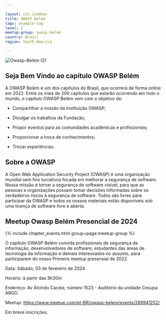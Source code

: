 ```yaml
---

layout: col-sidebar
title: OWASP Belem
tags: example-tag
level: 1
meetup-group: owasp-belem
country: Brazil
region: South America

---
```

![Owasp-Belem (2)](https://user-images.githubusercontent.com/16158526/117233453-897c0380-adf9-11eb-9532-be5cc93f5085.png)


## Seja Bem Vindo ao capítulo OWASP Belém

A OWASP Belém é um dos capítulos do Brasil, que ocorrerá de forma online em 2022. Entre os mais de 200 capítulos que estarão ocorrendo em todo o mundo, o capítulo OWASP Belém vem com o objetivo de:


- Compartilhar a missão da Instituição OWASP;

- Divulgar os trabalhos da Fundação;

- Propor eventos para as comunidades acadêmicas e profissionais;

- Proporcionar a troca de conhecimentos;

- Trocar experiências. 

## Sobre a OWASP

A Open Web Application Security Project (OWASP) é uma organização mundial sem fins lucrativos focada em melhorar a segurança de software. Nossa missão é tornar a segurança de software visível, para que as pessoas e organizações possam tomar decisões informadas sobre os verdadeiros riscos à segurança de software. Todos são livres para participar da OWASP e todos os nossos materiais estão disponíveis sob uma licença de software livre e aberta.


## Meetup Owasp Belém  Presencial de 2024

{% include chapter_events.html group=page.meetup-group %}

O capítulo OWASP Belém convida profissionais de segurança da informação, desenvolvedores de software, estudantes das áreas de tecnologia da informação e demais interessados no assunto, para participarem do nosso Primeiro meetup presensial de 2022.

Data: Sábado, 03 de fevereiro de 2024

Horário: à partir das 8h30m

Endereço:   Av Alcindo Cacela, número 1523 - Auditório da unidade Cesupa ARGO.

Meetup: https://www.meetup.com/pt-BR/owasp-belem/events/289941252/

Em breve inscrições.
